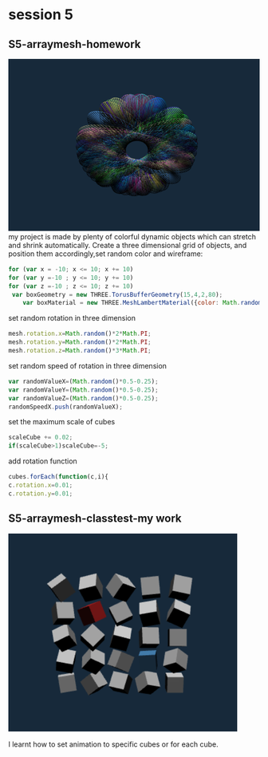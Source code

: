 # session 5
## S5-arraymesh-homework
![5h](https://github.com/whatchamacallit233/CreativeCoding--Xiaowei-JI/blob/master/Digital%20Nature-Final%20Assignment/texture/5h.png)  
my project is made by plenty of colorful dynamic objects which can stretch and shrink automatically.
Create a three dimensional grid of objects, and position them accordingly,set random color and wireframe:
```javascript
for (var x = -10; x <= 10; x += 10)
for (var y =-10 ; y <= 10; y += 10)
for (var z =-10 ; z <= 10; z += 10)
 var boxGeometry = new THREE.TorusBufferGeometry(15,4,2,80);
    var boxMaterial = new THREE.MeshLambertMaterial({color: Math.random() * 0xFFFFFF,wireframe:true});
```

set random rotation in three dimension
```javascript
mesh.rotation.x=Math.random()*2*Math.PI;
mesh.rotation.y=Math.random()*2*Math.PI;
mesh.rotation.z=Math.random()*3*Math.PI;
```
set random speed of rotation in three dimension
```javascript
var randomValueX=(Math.random()*0.5-0.25);
var randomValueY=(Math.random()*0.5-0.25);
var randomValueZ=(Math.random()*0.5-0.25);
randomSpeedX.push(randomValueX);
```
set the maximum scale of cubes
```javascript
scaleCube += 0.02;
if(scaleCube>1)scaleCube=-5;
```

add rotation function
```javascript
cubes.forEach(function(c,i){
c.rotation.x=0.01;
c.rotation.y=0.01;
```

## S5-arraymesh-classtest-my work
![5m](https://github.com/whatchamacallit233/CreativeCoding--Xiaowei-JI/blob/master/Digital%20Nature-Final%20Assignment/texture/5m.png)

I learnt how to set animation to specific cubes or for each cube.
